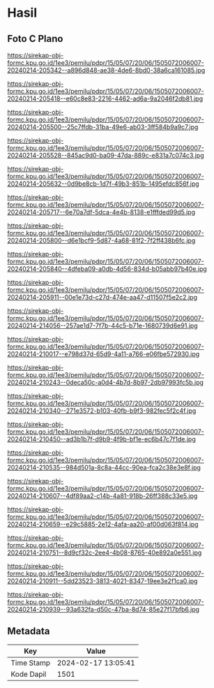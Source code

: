 # Hasil

## Foto C Plano

https://sirekap-obj-formc.kpu.go.id/1ee3/pemilu/pdpr/15/05/07/20/06/1505072006007-20240214-205342--a896d848-ae38-4de6-8bd0-38a6ca161085.jpg

https://sirekap-obj-formc.kpu.go.id/1ee3/pemilu/pdpr/15/05/07/20/06/1505072006007-20240214-205418--e60c8e83-2216-4462-ad6a-9a2046f2db81.jpg

https://sirekap-obj-formc.kpu.go.id/1ee3/pemilu/pdpr/15/05/07/20/06/1505072006007-20240214-205500--25c7ffdb-31ba-49e6-ab03-3ff584b9a9c7.jpg

https://sirekap-obj-formc.kpu.go.id/1ee3/pemilu/pdpr/15/05/07/20/06/1505072006007-20240214-205528--845ac9d0-ba09-47da-889c-e831a7c074c3.jpg

https://sirekap-obj-formc.kpu.go.id/1ee3/pemilu/pdpr/15/05/07/20/06/1505072006007-20240214-205632--0d9be8cb-1d7f-49b3-851b-1495efdc856f.jpg

https://sirekap-obj-formc.kpu.go.id/1ee3/pemilu/pdpr/15/05/07/20/06/1505072006007-20240214-205717--6e70a7df-5dca-4e4b-8138-e1fffded99d5.jpg

https://sirekap-obj-formc.kpu.go.id/1ee3/pemilu/pdpr/15/05/07/20/06/1505072006007-20240214-205800--d6e1bcf9-5d87-4a68-81f2-7f2ff438b6fc.jpg

https://sirekap-obj-formc.kpu.go.id/1ee3/pemilu/pdpr/15/05/07/20/06/1505072006007-20240214-205840--4dfeba09-a0db-4d56-834d-b05abb97b40e.jpg

https://sirekap-obj-formc.kpu.go.id/1ee3/pemilu/pdpr/15/05/07/20/06/1505072006007-20240214-205911--00e1e73d-c27d-474e-aa47-d11507f5e2c2.jpg

https://sirekap-obj-formc.kpu.go.id/1ee3/pemilu/pdpr/15/05/07/20/06/1505072006007-20240214-214056--257ae1d7-7f7b-44c5-b71e-1680739d6e91.jpg

https://sirekap-obj-formc.kpu.go.id/1ee3/pemilu/pdpr/15/05/07/20/06/1505072006007-20240214-210017--e798d37d-65d9-4a11-a766-e06fbe572930.jpg

https://sirekap-obj-formc.kpu.go.id/1ee3/pemilu/pdpr/15/05/07/20/06/1505072006007-20240214-210243--0deca50c-a0d4-4b7d-8b97-2db97993fc5b.jpg

https://sirekap-obj-formc.kpu.go.id/1ee3/pemilu/pdpr/15/05/07/20/06/1505072006007-20240214-210340--271e3572-b103-40fb-b9f3-982fec5f2c4f.jpg

https://sirekap-obj-formc.kpu.go.id/1ee3/pemilu/pdpr/15/05/07/20/06/1505072006007-20240214-210450--ad3b1b7f-d9b9-4f9b-bf1e-ec6b47c7f1de.jpg

https://sirekap-obj-formc.kpu.go.id/1ee3/pemilu/pdpr/15/05/07/20/06/1505072006007-20240214-210535--984d501a-8c8a-44cc-90ea-fca2c38e3e8f.jpg

https://sirekap-obj-formc.kpu.go.id/1ee3/pemilu/pdpr/15/05/07/20/06/1505072006007-20240214-210607--4df89aa2-c14b-4a81-918b-26ff388c33e5.jpg

https://sirekap-obj-formc.kpu.go.id/1ee3/pemilu/pdpr/15/05/07/20/06/1505072006007-20240214-210659--e29c5885-2e12-4afa-aa20-af00d063f814.jpg

https://sirekap-obj-formc.kpu.go.id/1ee3/pemilu/pdpr/15/05/07/20/06/1505072006007-20240214-210751--8d9cf32c-2ee4-4b08-8765-40e892a0e551.jpg

https://sirekap-obj-formc.kpu.go.id/1ee3/pemilu/pdpr/15/05/07/20/06/1505072006007-20240214-210911--5dd23523-3813-4021-8347-19ee3e2f1ca0.jpg

https://sirekap-obj-formc.kpu.go.id/1ee3/pemilu/pdpr/15/05/07/20/06/1505072006007-20240214-210939--93a632fa-d50c-47ba-8d74-85e27f17bfb6.jpg


## Metadata

| Key        | Value               |
| ---------- | ------------------- |
| Time Stamp | 2024-02-17 13:05:41 |
| Kode Dapil | 1501                |



